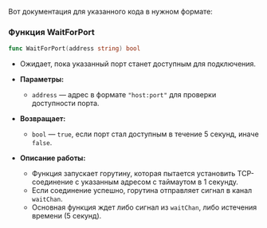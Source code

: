 Вот документация для указанного кода в нужном формате:

### Функция WaitForPort
```go
func WaitForPort(address string) bool
```
- Ожидает, пока указанный порт станет доступным для подключения.
- **Параметры:**
  - `address` — адрес в формате `"host:port"` для проверки доступности порта.
- **Возвращает:**
  - `bool` — `true`, если порт стал доступным в течение 5 секунд, иначе `false`. 

- **Описание работы:**
  - Функция запускает горутину, которая пытается установить TCP-соединение с указанным адресом с таймаутом в 1 секунду.
  - Если соединение успешно, горутина отправляет сигнал в канал `waitChan`.
  - Основная функция ждет либо сигнал из `waitChan`, либо истечения времени (5 секунд).
